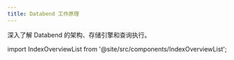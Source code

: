 ```yaml
---
title: Databend 工作原理
---
```


深入了解 Databend 的架构、存储引擎和查询执行。

import IndexOverviewList from '@site/src/components/IndexOverviewList';

<IndexOverviewList />